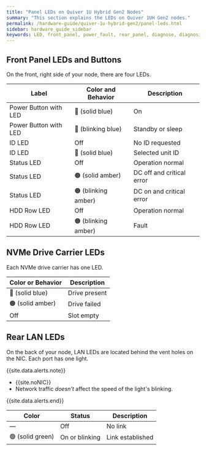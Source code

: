 ```yaml
---
title: "Panel LEDs on Quiver 1U Hybrid Gen2 Nodes"
summary: "This section explains the LEDs on Quiver 1UH Gen2 nodes."
permalink: /hardware-guide/quiver-1u-hybrid-gen2/panel-leds.html
sidebar: hardware_guide_sidebar
keywords: LED, front_panel, power_fault, rear_panel, diagnose, diagnosis, hardware_health, Quiver_1U_Hybrid_Gen2
---
```


## Front Panel LEDs and Buttons

On the front, right side of your node, there are four LEDs.

| Label                 | Color and Behavior  | Description               |
| --------------------- | ------------------- | ------------------------- |
| Power Button with LED | 🔵 (solid blue)     | On                        |
| Power Button with LED | 🔵 (blinking blue)  | Standby or sleep          |
| ID LED                | Off                 | No ID requested           |
| ID LED                | 🔵 (solid blue)     | Selected unit ID          |
| Status LED            | Off                 | Operation normal          |
| Status LED            | 🟠 (solid amber)    | DC off and critical error |
| Status LED            | 🟠 (blinking amber) | DC on and critical error  |
| HDD Row LED           | Off                 | Operation normal          |
| HDD Row LED           | 🟠 (blinking amber) | Fault                     |


## NVMe Drive Carrier LEDs

Each NVMe drive carrier has one LED.

| Color or Behavior | Description   |
| ----------------- | ------------- |
| 🔵 (solid blue)   | Drive present |
| 🟠 (solid amber)  | Drive failed  |
| Off               | Slot empty    |


## Rear LAN LEDs

On the back of your node, LAN LEDs are located behind the vent holes on the NIC. Each port has one light.

{{site.data.alerts.note}}
<ul>
  <li>{{site.noNIC}}</li>
  <li>Network traffic <em>doesn't</em> affect the speed of the light's blinking.</li>
</ul>
{{site.data.alerts.end}}


| Color            | Status             | Description      |
| ---------------- | ------------------ | ---------------- |
| &#8212;          | Off                | No link          |
| 🟢 (solid green) | On or blinking     | Link established |
